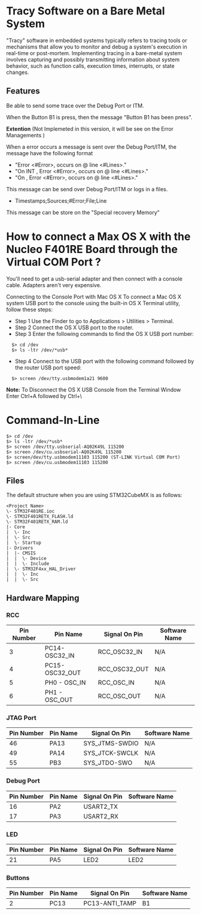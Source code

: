 # Tracy Software on a Bare Metal System

"Tracy" software in embedded systems typically refers to tracing tools or mechanisms that allow you to monitor and debug a system's execution in real-time or post-mortem. Implementing tracing in a bare-metal system involves capturing and possibly transmitting information about system behavior, such as function calls, execution times, interrupts, or state changes.

## Features

Be able to send some trace over the Debug Port or ITM.

When the Button B1 is press, then the message "Button B1 has been press".

**Extention** (Not Implemeted in this version, it will be see on the Error Managements )

When a error occurs a message is sent over the Debug Port/ITM, the message have the following format

- "Error <#Error>, occurs on <fileName> @ line <#Lines>."
- "On INT <InterruptionShortName>, Error <#Error>, occurs on <fileName> @ line <#Lines>."
- "On <TaskName>, Error <#Error>, occurs on <fileName> @ line <#Lines>."

This message can be send over Debug Port/ITM or logs in a files.

- Timestamps;Sources;#Error;File;Line

This message can be store on the "Special recovery Memory"

# How to connect a Max OS X with the Nucleo F401RE Board through the Virtual COM Port ?

You'll need to get a usb-serial adapter and then connect with a console cable. Adapters aren't very expensive.

Connecting to the Console Port with Mac OS X
To connect a Mac OS X system USB port to the console using the built-in OS X Terminal utility, follow these steps:

- Step 1 Use the Finder to go to Applications > Utilities > Terminal.
- Step 2 Connect the OS X USB port to the router.
- Step 3 Enter the following commands to find the OS X USB port number:

```shell
  $> cd /dev
  $> ls -ltr /dev/*usb*
```

- Step 4 Connect to the USB port with the following command followed by the router USB port speed:

```shell
  $> screen /dev/tty.usbmodem1a21 9600
```

**Note:**
To Disconnect the OS X USB Console from the Terminal Window
Enter Ctrl+A followed by Ctrl+\

# Command-In-Line

```shell
$> cd /dev
$> ls -ltr /dev/*usb*
$> screen /dev/tty.usbserial-AQ02K49L 115200
$> screen /dev/cu.usbserial-AQ02K49L 115200
$> screen/dev/tty.usbmodem11103 115200 (ST-LINK Virtual COM Port)
$> screen /dev/cu.usbmodem11103 115200
```
## Files

The default structure when you are using STM32CubeMX is as follows: 

```
<Project Name>
\- STM32F401RE.ioc
\- STM32F401RETX_FLASH.ld
\- STM32F401RETX_RAM.ld
|- Core
|  \- Inc
|  \- Src
|  \- Startup 
|- Drivers
|  |- CMSIS
|  |  \- Device
|  |  \- Include
|  \- STM32F4xx_HAL_Driver
|  |  \- Inc
|  |  \- Src
```

## Hardware Mapping

### RCC

|Pin Number     |  Pin Name        | Signal On Pin   | Software Name  |
| ------------- | ------------- |------------------- |-------------   |
|3              |PC14-OSC32_IN  |RCC_OSC32_IN        | N/A            |
|4              |PC15-OSC32_OUT |RCC_OSC32_OUT       | N/A            |
|5              |PH0 - OSC_IN   |RCC_OSC_IN          | N/A            |
|6              |PH1 - OSC_OUT  |RCC_OSC_OUT         | N/A            |

### JTAG Port

|Pin Number  |  Pin Name     | Signal On Pin | Software Name  |
| ------------- | ------------- |------------- |-------------   |
|46           | PA13          |SYS_JTMS-SWDIO |N/A            |
|49           | PA14          |SYS_JTCK-SWCLK |N/A            |
|55           | PB3           |SYS_JTDO-SWO   |N/A            |

### Debug Port

|Pin Number  |  Pin Name     | Signal On Pin | Software Name  |
| ------------- | ------------- |------------- |-------------   |
|16           | PA2           |USART2_TX      |
|17           | PA3           |USART2_RX      |

### LED

|Pin Number  |  Pin Name     | Signal On Pin |  Software Name  |
| ------------- | ------------- |------------- |-------------   |
|21           | PA5           | LED2          | LED2

### Buttons

|Pin Number  |  Pin Name     | Signal On Pin |  Software Name  |
| ------------- | ------------- |------------- | -------------   |
|2            | PC13          | PC13-ANTI_TAMP| B1 |
